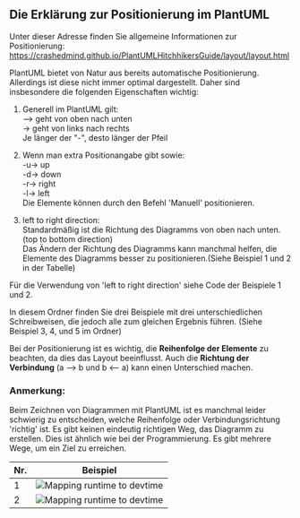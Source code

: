 ## Die Erklärung zur Positionierung im PlantUML
Unter dieser Adresse finden Sie allgemeine Informationen zur Positionierung: https://crashedmind.github.io/PlantUMLHitchhikersGuide/layout/layout.html

PlantUML bietet von Natur aus bereits automatische Positionierung. 
Allerdings ist diese nicht immer optimal dargestellt.
Daher sind insbesondere die folgenden Eigenschaften wichtig:

1. Generell im PlantUML gilt: </br>
--> geht von oben nach unten</br>
-> geht von links nach rechts</br>
Je länger der "-", desto länger der Pfeil</br>


2. Wenn man extra Positionangabe gibt sowie:</br>
-u-> up</br>
-d-> down</br>
-r-> right</br>
-l-> left</br>
Die Elemente können durch den Befehl 'Manuell' positionieren.

3. left to right direction:</br>
Standardmäßig ist die Richtung des Diagramms von oben nach unten.(top to bottom direction)</br>
Das Ändern der Richtung des Diagramms kann manchmal helfen, die Elemente des Diagramms besser zu positionieren.(Siehe Beispiel 1 und 2 in der Tabelle)</br>

Für die Verwendung von 'left to right direction' siehe Code der Beispiele 1 und 2.

In diesem Ordner finden Sie drei Beispiele mit drei unterschiedlichen Schreibweisen, die jedoch alle zum gleichen Ergebnis führen. (Siehe Beispiel 3, 4, und 5 im Ordner)

Bei der Positionierung ist es wichtig, die **Reihenfolge der Elemente** zu beachten, da dies das Layout beeinflusst. Auch die **Richtung der Verbindung** (a --> b und b <-- a) kann einen Unterschied machen.

### Anmerkung:
Beim Zeichnen von Diagrammen mit PlantUML ist es manchmal leider schwierig zu entscheiden, welche Reihenfolge oder Verbindungsrichtung 'richtig' ist.  Es gibt keinen eindeutig richtigen Weg, das Diagramm zu erstellen. Dies ist ähnlich wie bei der Programmierung. Es gibt mehrere Wege, um ein Ziel zu erreichen.


| Nr.         | Beispiel    |
| ----------- | ----------- | 
|1|![Mapping runtime to devtime](https://www.plantuml.com/plantuml/svg/dLH1Jy8m6BttLtp2mOG3OHiRQ80GIV14D7emndYetRVHh6kNqac8yj_jnjm8S9X-X-RrzRNVUstI-SPGRV9Km8fc6PSnw5mQdY8O1I5-5f1SXHXnYV2AGgWjTACeSXchwNkDAA7xSOC3wjVi8vT9AHtWk2QVCBJScE7HzWTDPOo558CZ-cNDJSaMHSYrmCWKfZIFrmP2hf4PhYJP95ncLDCKu8k0BQRIJ4cKffeNjLJIF9kTG91AfrJK2tUK9R5MkGmNIYXTHIoNz-LOjB7-xCv_d5RUJ7NOtcPmRXtoDfrELxl5hybtc4pgoMm6T0FC8KtNJg-tsgrKc0lizJfMVC07PUeGvi3akz-t4Ce6iaq3jtM3C-NItZHkbKukY3t2tCgD2mts2cVoFBfpoPftgd8lgOQdAk-IocyTSqYOLxaTMkV38-mtk4YHjaeHj4enQktF_yip18G5bMaV6XnOF3hYHmrFvYX3-mdy0000 "Mapping runtime to devtime")|
|2|![Mapping runtime to devtime](https://www.plantuml.com/plantuml/svg/dLHTJy8m57tlhxZ2WmaFX7s21WYH19-8HX-CCJxKxcuqszgbT1AY_7UxmUO2UvZUXwRdtDFUSxfaYwscIkTf0ckQPLn4e7AXUOgW9GJuMMp9LO0X5mYlc2Ho1_qm36t6QlfU8GheVzpWY7er-yX5N4f7EAd99mmCDs7OEFwWg8YmaABVe5ysN9TiKIJ1K1UM58ys6WAka6ak1Td6N6HKqHJWYu0f9jDC2XJwX8jQIQ6VzJv145AbDAaRTvJ5aPAv29OoaUeKi6mVohKOOzoPa_-uhNoNqsK7GgwjMukypMQpzNvPcNo7wRG6ypdGBJ2B_4xj3GRh_Le6UOA3GS-8Z_kZChK8is3wFGo6PW_50D5bWDrvm8LoPLuQTrB5BMA7CBjoOqC3E632YylmLfivvrnbjwdSSvNJfl8w1tK9Sogxhl7kDe7N04MGj5CGlrEGSMUBtb--XK-ONxdse05y0yRDphZH8GiKWVaN_000 "Mapping runtime to devtime")|
